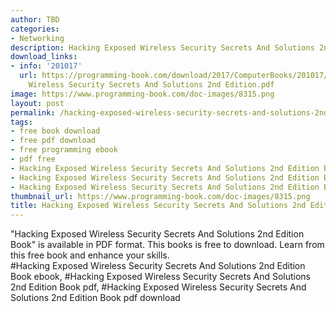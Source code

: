 ```yaml
---
author: TBD
categories:
- Networking
description: Hacking Exposed Wireless Security Secrets And Solutions 2nd Edition Book
download_links:
- info: '201017'
  url: https://programming-book.com/download/2017/ComputerBooks/201017/Hacking Exposed
    Wireless Security Secrets And Solutions 2nd Edition.pdf
image: https://www.programming-book.com/doc-images/8315.png
layout: post
permalink: /hacking-exposed-wireless-security-secrets-and-solutions-2nd-edition-book.html
tags:
- free book download
- free pdf download
- free programming ebook
- pdf free
- Hacking Exposed Wireless Security Secrets And Solutions 2nd Edition Book ebook
- Hacking Exposed Wireless Security Secrets And Solutions 2nd Edition Book pdf
- Hacking Exposed Wireless Security Secrets And Solutions 2nd Edition Book pdf download
thumbnail_url: https://www.programming-book.com/doc-images/8315.png
title: Hacking Exposed Wireless Security Secrets And Solutions 2nd Edition Book
---
```


 
<div class="item-desc text-justify">
  "Hacking Exposed Wireless Security Secrets And Solutions 2nd Edition Book" is available in PDF format. This books is free to download. Learn from this free book and enhance your skills.
  <br>
  #Hacking Exposed Wireless Security Secrets And Solutions 2nd Edition Book ebook, #Hacking Exposed Wireless Security Secrets And Solutions 2nd Edition Book pdf, #Hacking Exposed Wireless Security Secrets And Solutions 2nd Edition Book pdf download
</div>